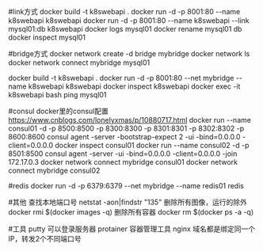 #link方式
docker build -t k8swebapi .
docker run -d -p 8001:80 --name k8swebapi k8swebapi
docker run -d -p 8001:80 --name k8swebapi --link mysql01:db k8swebapi
docker logs mysql01
docker rename mysql01 db
docker inspect mysql01

#bridge方式
docker network create -d bridge mybridge
docker network ls
docker network connect mybridge mysql01

docker build -t k8swebapi .
docker run -d -p 8001:80 --net mybridge --name k8swebapi k8swebapi
docker inspect k8swebapi
docker exec -it k8swebapi bash
ping mysql01

#consul
docker里的consul配置 https://www.cnblogs.com/lonelyxmas/p/10880717.html
docker run --name consul01 -d -p 8500:8500 -p 8300:8300 -p 8301:8301 -p 8302:8302 -p 8600:8600 consul agent -server -bootstrap-expect 2 -ui -bind=0.0.0.0 -client=0.0.0.0
docker inspect consul01
docker run --name consul02 -d -p 8501:8500 consul agent -server -ui -bind=0.0.0.0 -client=0.0.0.0 -join 172.17.0.3
docker network connect mybridge consul01
docker network connect mybridge consul02

#redis
docker run -d -p 6379:6379 --net mybridge --name redis01 redis

#其他
查找本地端口号 netstat -aon|findstr "135"
删除所有图像，运行的除外 docker rmi $(docker images -q)
删除所有容器 docker rm $(docker ps -a -q)

#工具
putty 可以登录服务器
protainer 容器管理工具
nginx 域名都是绑定同一个IP，转发2个不同端口号

